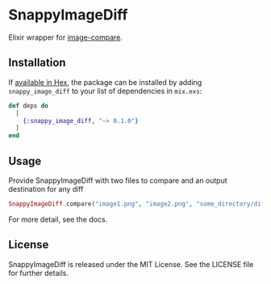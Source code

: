 # SnappyImageDiff

Elixir wrapper for [image-compare](https://github.com/ChrisRega/image-compare).

## Installation

If [available in Hex](https://hex.pm/docs/publish), the package can be installed
by adding `snappy_image_diff` to your list of dependencies in `mix.exs`:

```elixir
def deps do
  [
    {:snappy_image_diff, "~> 0.1.0"}
  ]
end
```

## Usage

Provide SnappyImageDiff with two files to compare and an output destination for any diff

```elixir
SnappyImageDiff.compare("image1.png", "image2.png", "some_directory/diff.png")
```

For more detail, see the docs.

## License

SnappyImageDiff is released under the MIT License. See the LICENSE file for further
details.
